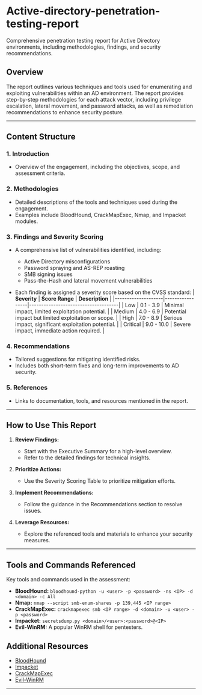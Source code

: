 # Active-directory-penetration-testing-report
Comprehensive penetration testing report for Active Directory environments, including methodologies, findings, and security recommendations.

## Overview
The report outlines various techniques and tools used for enumerating and exploiting vulnerabilities within an AD environment. The report provides step-by-step methodologies for each attack vector, including privilege escalation, lateral movement, and password attacks, as well as remediation recommendations to enhance security posture.

---

## Content Structure

### 1. **Introduction**
- Overview of the engagement, including the objectives, scope, and assessment criteria.

### 2. **Methodologies**
- Detailed descriptions of the tools and techniques used during the engagement.
- Examples include BloodHound, CrackMapExec, Nmap, and Impacket modules.

### 3. **Findings and Severity Scoring**
- A comprehensive list of vulnerabilities identified, including:
  - Active Directory misconfigurations
  - Password spraying and AS-REP roasting
  - SMB signing issues
  - Pass-the-Hash and lateral movement vulnerabilities
  
- Each finding is assigned a severity score based on the CVSS standard:
  | **Severity**       | **Score Range** | **Description**                     |
  |--------------------|-----------------|-------------------------------------|
  | Low               | 0.1 - 3.9      | Minimal impact, limited exploitation potential. |
  | Medium            | 4.0 - 6.9      | Potential impact but limited exploitation or scope. |
  | High              | 7.0 - 8.9      | Serious impact, significant exploitation potential. |
  | Critical          | 9.0 - 10.0     | Severe impact, immediate action required.         |

### 4. **Recommendations**
- Tailored suggestions for mitigating identified risks.
- Includes both short-term fixes and long-term improvements to AD security.

### 5. **References**
- Links to documentation, tools, and resources mentioned in the report.

---

## How to Use This Report

1. **Review Findings:**
   - Start with the Executive Summary for a high-level overview.
   - Refer to the detailed findings for technical insights.

2. **Prioritize Actions:**
   - Use the Severity Scoring Table to prioritize mitigation efforts.

3. **Implement Recommendations:**
   - Follow the guidance in the Recommendations section to resolve issues.

4. **Leverage Resources:**
   - Explore the referenced tools and materials to enhance your security measures.

---

## Tools and Commands Referenced
Key tools and commands used in the assessment:
- **BloodHound:** `bloodhound-python -u <user> -p <password> -ns <IP> -d <domain> -c All`
- **Nmap:** `nmap --script smb-enum-shares -p 139,445 <IP range>`
- **CrackMapExec:** `crackmapexec smb <IP range> -d <domain> -u <user> -p <password>`
- **Impacket:** `secretsdump.py <domain>/<user>:<password>@<IP>`
- **Evil-WinRM:** A popular WinRM shell for pentesters.

## Additional Resources
- [BloodHound](https://github.com/BloodHoundAD/BloodHound)
- [Impacket](https://github.com/SecureAuthCorp/impacket)
- [CrackMapExec](https://github.com/Porchetta-Industries/CrackMapExec)
- [Evil-WinRM](https://github.com/Hackplayers/evil-winrm)

---
